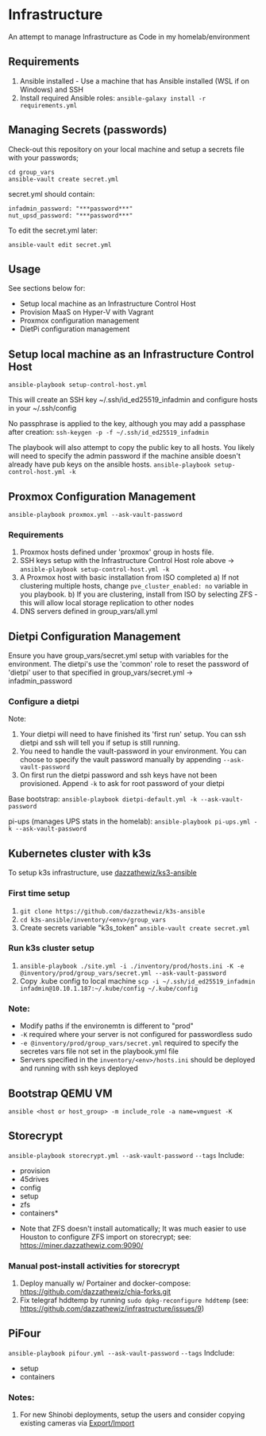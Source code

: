 # Infrastructure
An attempt to manage Infrastructure as Code in my homelab/environment

## Requirements
1. Ansible installed - Use a machine that has Ansible installed (WSL if on Windows) and SSH
2. Install required Ansible roles: ```ansible-galaxy install -r requirements.yml```

## Managing Secrets (passwords)
Check-out this repository on your local machine and setup a secrets file with your passwords;
```
cd group_vars
ansible-vault create secret.yml
```
secret.yml should contain:
```
infadmin_password: "***password***"
nut_upsd_password: "***password***"
```

To edit the secret.yml later:
```
ansible-vault edit secret.yml
```

## Usage
See sections below for:
- Setup local machine as an Infrastructure Control Host
- Provision MaaS on Hyper-V with Vagrant
- Proxmox configuration management
- DietPi configuration management

## Setup local machine as an Infrastructure Control Host
```
ansible-playbook setup-control-host.yml
```
This will create an SSH key ~/.ssh/id_ed25519_infadmin and configure hosts in your ~/.ssh/config

No passphrase is applied to the key, although you may add a passphase after creation: ```ssh-keygen -p -f ~/.ssh/id_ed25519_infadmin```

The playbook will also attempt to copy the public key to all hosts. You likely will need to specify the admin password if the machine
ansible doesn't already have pub keys on the ansible hosts. ```ansible-playbook setup-control-host.yml -k```

## Proxmox Configuration Management
```
ansible-playbook proxmox.yml --ask-vault-password
```

### Requirements
1. Proxmox hosts defined under 'proxmox' group in hosts file.
2. SSH keys setup with the Infrastructure Control Host role above -> ```ansible-playbook setup-control-host.yml -k```
3. A Proxmox host with basic installation from ISO completed
    a) If not clustering multiple hosts, change ```pve_cluster_enabled: no``` variable in you playbook.
    b) If you are clustering, install from ISO by selecting ZFS - this will allow local storage replication to other nodes
4. DNS servers defined in group_vars/all.yml

## Dietpi Configuration Management
Ensure you have group_vars/secret.yml setup with variables for the environment. The dietpi's use the 'common' role to reset the password of 'dietpi' user to that specified in group_vars/secret.yml -> infadmin_password

### Configure a dietpi
Note:
1. Your dietpi will need to have finished its 'first run' setup. You can ssh dietpi and ssh will tell you if setup is still running.
2. You need to handle the vault-password in your environment. You can choose to specify the vault password manually by appending ```--ask-vault-password``` 
3. On first run the dietpi password and ssh keys have not been provisioned. Append ```-k``` to ask for root password of your dietpi

Base bootstrap: ```ansible-playbook dietpi-default.yml -k --ask-vault-password```

pi-ups (manages UPS stats in the homelab): ```ansible-playbook pi-ups.yml -k --ask-vault-password```

## Kubernetes cluster with k3s

To setup k3s infrastructure, use [dazzathewiz/ks3-ansible][k3s-ansible]

### First time setup
1. ```git clone https://github.com/dazzathewiz/k3s-ansible```
2. ```cd k3s-ansible/inventory/<env>/group_vars```
3. Create secrets variable "k3s_token" ```ansible-vault create secret.yml```

### Run k3s cluster setup
1. ```ansible-playbook ./site.yml -i ./inventory/prod/hosts.ini -K -e @inventory/prod/group_vars/secret.yml --ask-vault-password```
2. Copy .kube config to local machine ```scp -i ~/.ssh/id_ed25519_infadmin infadmin@10.10.1.187:~/.kube/config ~/.kube/config```

### Note:
- Modify paths if the environemtn is different to "prod"
- ```-K``` required where your server is not configured for passwordless sudo
- ```-e @inventory/prod/group_vars/secret.yml``` required to specify the secretes vars file not set in the playbook.yml file
- Servers specified in the ```inventory/<env>/hosts.ini``` should be deployed and running with ssh keys deployed

## Bootstrap QEMU VM
```ansible <host or host_group> -m include_role -a name=vmguest -K```

## Storecrypt
```ansible-playbook storecrypt.yml --ask-vault-password```
```--tags``` Include: 
- provision
- 45drives
- config
- setup
- zfs
- containers*

* Note that ZFS doesn't install automatically; It was much easier to use Houston to configure ZFS 
import on storecrypt; see: https://miner.dazzathewiz.com:9090/

### Manual post-install activities for storecrypt
1. Deploy manually w/ Portainer and docker-compose: https://github.com/dazzathewiz/chia-forks.git
2. Fix telegraf hddtemp by running `sudo dpkg-reconfigure hddtemp` (see: https://github.com/dazzathewiz/infrastructure/issues/9)

## PiFour
```ansible-playbook pifour.yml --ask-vault-password```
```--tags``` Indclude:
- setup
- containers

### Notes:
1. For new Shinobi deployments, setup the users and consider copying existing cameras via [Export/Import][shinobi-monitor]

[k3s-ansible]: https://github.com/dazzathewiz/k3s-ansible
[shinobi-monitor]: https://hub.shinobi.video/articles/view/QzWPj4vp8Y2k1R5
